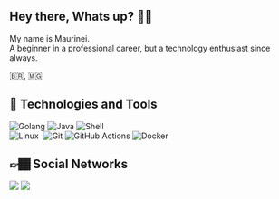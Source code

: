## Hey there, Whats up? 👊🏾

My name is Maurinei.  
A beginner in a professional career, but a technology enthusiast since always.

🇧🇷, 🇲🇬

## 🧰 Technologies and Tools 
![Golang](https://img.shields.io/badge/-Golang-05122A?style=flat&logo=go&logoColor=white)
![Java](https://img.shields.io/badge/-Java-05122A?style=flat&logo=Java&logoColor=white) 
![Shell](https://img.shields.io/badge/Shell-05122A?style=flat&logo=gnu-bash&logoColor=white)  
![Linux](https://img.shields.io/badge/-Linux-05122A?style=flat&logo=linux&logoColor=white)&nbsp; 
![Git](https://img.shields.io/badge/-Git-05122A?style=flat&logo=git)
![GitHub Actions](https://img.shields.io/badge/GitHub%20Actions%20-05122A?style=flat&logo=github-actions&logoColor=white)
![Docker](https://img.shields.io/badge/-Docker-05122A?style=flat&logo=docker)

## 👉🏾 Social Networks

<p align="left">
<a href="https://www.linkedin.com/in/maurineicabral/"><img src="https://img.shields.io/badge/-maurineicabral-0077B5?style=flat&logo=Linkedin&logoColor=white"/></a>
<a href="https://twitter.com/_maurinei"><img src="https://img.shields.io/badge/-@__maurinei-%231DA1F2?style=flat&logo=twitter&logoColor=white"/></a>
